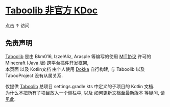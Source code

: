 # [Taboolib 非官方 KDoc](https://katorly.github.io/taboolib-kdoc)
点击 ↑ 访问

## 免责声明
[Taboolib](https://tabooproject.org) 是由 Bkm016, IzzelAliz, Arasple 等编写的使用 [MIT协议](https://github.com/TabooLib/taboolib/blob/f0d1eae35eaefbb66fe3ff26ed5ed7950fcbc8ff/LICENSE) 许可的 Minecraft (Java 版) 跨平台插件开发框架,  
本页面 以及 Kotlin文档 由个人使用 [Dokka](https://github.com/Kotlin/dokka) 自行构建, 与 Taboolib 以及 TabooProject 没有从属关系.  

仅提供 [Taboolib](https://github.com/TabooLib/taboolib) 总项目 settings.gradle.kts 中定义的子项目的 Kotlin 文档.  
为什么不把所有子项目放入一个侧栏中, 以及 如何更新文档至最新版本 等疑问, 请[见此](https://github.com/katorly/taboolib-kdoc/tree/howto).  